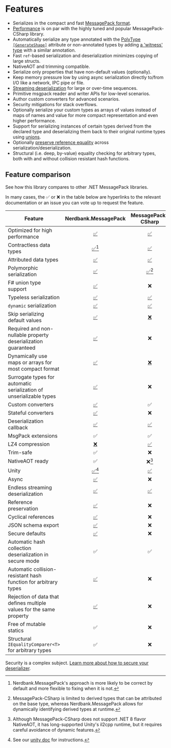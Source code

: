 # Features

* Serializes in the compact and fast [MessagePack format](https://msgpack.org/).
* [Performance](performance.md) is on par with the highly tuned and popular MessagePack-CSharp library.
* Automatically serialize any type annotated with the [PolyType `[GenerateShape]`](xref:PolyType.GenerateShapeAttribute) attribute
  or non-annotated types by adding [a 'witness' type](type-shapes.md#witness-classes) with a similar annotation.
* Fast `ref`-based serialization and deserialization minimizes copying of large structs.
* NativeAOT and trimming compatible.
* Serialize only properties that have non-default values (optionally).
* Keep memory pressure low by using async serialization directly to/from I/O like a network, IPC pipe or file.
* [Streaming deserialization](streaming-deserialization.md) for large or over-time sequences.
* Primitive msgpack reader and writer APIs for low-level scenarios.
* Author custom converters for advanced scenarios.
* Security mitigations for stack overflows.
* Optionally serialize your custom types as arrays of values instead of maps of names and value for more compact representation and even higher performance.
* Support for serializing instances of certain types derived from the declared type and deserializing them back to their original runtime types using [unions](unions.md).
* Optionally [preserve reference equality](xref:Nerdbank.MessagePack.MessagePackSerializer.PreserveReferences) across serialization/deserialization.
* Structural (i.e. deep, by-value) equality checking for arbitrary types, both with and without collision resistant hash functions.

## Feature comparison

See how this library compares to other .NET MessagePack libraries.

In many cases, the ✅ or ❌ in the table below are hyperlinks to the relevant documentation or an issue you can vote up to request the feature.

Feature                   | Nerdbank.MessagePack | MessagePack-CSharp  | Serde.NET
--------------------------|:--------------------:|:-------------------:|:-----------:|
Optimized for high performance | [✅](performance.md) | [✅](https://github.com/MessagePack-CSharp/MessagePack-CSharp?tab=readme-ov-file#performance) | ✅
Contractless data types   | [✅](getting-started.md)[^1] | [✅](https://github.com/MessagePack-CSharp/MessagePack-CSharp?tab=readme-ov-file#object-serialization) | ❌ |
Attributed data types     | [✅](customizing-serialization.md) | [✅](https://github.com/MessagePack-CSharp/MessagePack-CSharp?tab=readme-ov-file#object-serialization) | [✅](https://serdedotnet.github.io/generator/options.html)
Polymorphic serialization | [✅](unions.md) | [✅](https://github.com/MessagePack-CSharp/MessagePack-CSharp?tab=readme-ov-file#union)[^4] | [✅](https://serdedotnet.github.io/data-model.html)
F# union type support     | [✅](fsharp.md) | ❌ | ❌ |
Typeless serialization    | [✅](xref:Nerdbank.MessagePack.OptionalConverters.WithObjectConverter*) | [✅](https://github.com/MessagePack-CSharp/MessagePack-CSharp?tab=readme-ov-file#typeless) | ❌ |
`dynamic` serialization    | [✅](getting-started.md#untyped-deserialization) | [✅](https://github.com/MessagePack-CSharp/MessagePack-CSharp/blob/master/doc/ExpandoObject.md) | ❌ |
Skip serializing default values | [✅](xref:Nerdbank.MessagePack.MessagePackSerializer.SerializeDefaultValues) | [❌](https://github.com/MessagePack-CSharp/MessagePack-CSharp/issues/678) | 🌗 |
Required and non-nullable property deserialization guaranteed | [✅](xref:Nerdbank.MessagePack.MessagePackSerializer.DeserializeDefaultValues) | ❌ | ✅ |
Dynamically use maps or arrays for most compact format | [✅](customizing-serialization.md#array-or-map) | [❌](https://github.com/MessagePack-CSharp/MessagePack-CSharp/issues/1953) | ❌ |
Surrogate types for automatic serialization of unserializable types | [✅](surrogate-types.md) | ❌ | [✅](https://serdedotnet.github.io/foreign-types.html) |
Custom converters         | [✅](custom-converters.md) | ✅ | [✅](https://serdedotnet.github.io/customization.html)
Stateful converters       | [✅](custom-converters.md#stateful-converters) | ❌ | ❌ |
Deserialization callback  | [✅](xref:Nerdbank.MessagePack.IMessagePackSerializationCallbacks) | [✅](https://github.com/MessagePack-CSharp/MessagePack-CSharp?tab=readme-ov-file#serialization-callback) | ❌ |
MsgPack extensions        | ✅ | ✅ | ❌ |
LZ4 compression           | [❌](https://github.com/AArnott/Nerdbank.MessagePack/issues/34) | [✅](https://github.com/MessagePack-CSharp/MessagePack-CSharp?tab=readme-ov-file#lz4-compression) | ❌ |
Trim-safe                 | ✅ | ❌ | ✅ |
NativeAOT ready           | ✅ | ❌[^2] | ✅ |
Unity                     | [✅](unity.md)[^3] | [✅](https://github.com/MessagePack-CSharp/MessagePack-CSharp?tab=readme-ov-file#unity-support) | ❔ |
Async                     | [✅](xref:Nerdbank.MessagePack.MessagePackSerializer.SerializeAsync*) | ❌ | ❌ |
Endless streaming deserialization | [✅](streaming-deserialization.md) | [✅](https://github.com/MessagePack-CSharp/MessagePack-CSharp/?tab=readme-ov-file#multiple-messagepack-structures-on-a-single-stream) | ❌ |
Reference preservation    | [✅](xref:Nerdbank.MessagePack.MessagePackSerializer.PreserveReferences) | ❌ | ❌ |
Cyclical references       | [✅](xref:Nerdbank.MessagePack.MessagePackSerializer.PreserveReferences) | ❌ | ❌ |
JSON schema export        | [✅](xref:Nerdbank.MessagePack.MessagePackSerializer.GetJsonSchema*) | ❌ | ❌ |
Secure defaults           | [✅](security.md) | ❌ | ❌ |
Automatic hash collection deserialization in secure mode | ✅ | ✅ | ❌ |
Automatic collision-resistant hash function for arbitrary types | [✅](xref:Nerdbank.MessagePack.StructuralEqualityComparer) | ❌ | ❌ |
Rejection of data that defines multiple values for the same property | [✅](security.md#multiple-values-for-the-same-property) | ❌ | ❌ |
Free of mutable statics   | ✅ | ❌ | ✅ |
Structural `IEqualityComparer<T>` for arbitrary types | ✅ | ❌ | ❌ |

Security is a complex subject.
[Learn more about how to secure your deserializer](security.md).

[^1]: Nerdbank.MessagePack's approach is more likely to be correct by default and more flexible to fixing when it is not.
[^2]: Although MessagePack-CSharp does not support .NET 8 flavor NativeAOT, it has long-supported Unity's il2cpp runtime, but it requires careful avoidance of dynamic features.
[^3]: See our [unity doc](unity.md) for instructions.
[^4]: MessagePack-CSharp is limited to derived types that can be attributed on the base type, whereas Nerdbank.MessagePack allows for dynamically identifying derived types at runtime.
